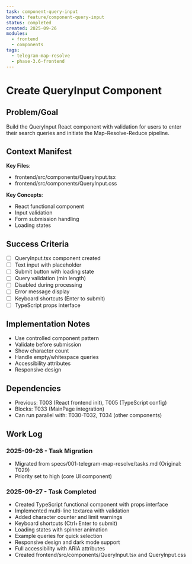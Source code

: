 ```yaml
---
task: component-query-input
branch: feature/component-query-input
status: completed
created: 2025-09-26
modules:
  - frontend
  - components
tags:
  - telegram-map-resolve
  - phase-3.6-frontend
---
```


# Create QueryInput Component

## Problem/Goal
Build the QueryInput React component with validation for users to enter their search queries and initiate the Map-Resolve-Reduce pipeline.

## Context Manifest
**Key Files**:
- frontend/src/components/QueryInput.tsx
- frontend/src/components/QueryInput.css

**Key Concepts**:
- React functional component
- Input validation
- Form submission handling
- Loading states

## Success Criteria
- [ ] QueryInput.tsx component created
- [ ] Text input with placeholder
- [ ] Submit button with loading state
- [ ] Query validation (min length)
- [ ] Disabled during processing
- [ ] Error message display
- [ ] Keyboard shortcuts (Enter to submit)
- [ ] TypeScript props interface

## Implementation Notes
- Use controlled component pattern
- Validate before submission
- Show character count
- Handle empty/whitespace queries
- Accessibility attributes
- Responsive design

## Dependencies
- Previous: T003 (React frontend init), T005 (TypeScript config)
- Blocks: T033 (MainPage integration)
- Can run parallel with: T030-T032, T034 (other components)

## Work Log
### 2025-09-26 - Task Migration
- Migrated from specs/001-telegram-map-resolve/tasks.md (Original: T029)
- Priority set to high (core UI component)

### 2025-09-27 - Task Completed
- Created TypeScript functional component with props interface
- Implemented multi-line textarea with validation
- Added character counter and limit warnings
- Keyboard shortcuts (Ctrl+Enter to submit)
- Loading states with spinner animation
- Example queries for quick selection
- Responsive design and dark mode support
- Full accessibility with ARIA attributes
- Created frontend/src/components/QueryInput.tsx and QueryInput.css